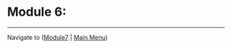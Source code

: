 # Module 6: 


-------------

Navigate to ([Module7](../module7/readme.md) | [Main Menu](../README.md))
